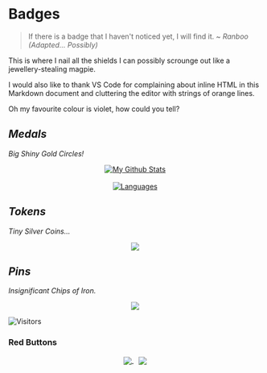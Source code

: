 # <!--My Corrupt Junta Military -->Badges

> If there is a badge that I haven't noticed yet, I will find it.
> ~ *Ranboo (Adapted... Possibly)*

This is where I nail all the shields I can possibly scrounge out like
a jewellery-stealing magpie.

I would also like to thank VS Code for complaining about inline HTML in this
Markdown document and cluttering the editor with strings of orange lines.

Oh my favourite colour is violet, how could you tell?

## ___<!--Inner Circle -->Medals___

*Big Shiny Gold Circles!*

<p align="center">
    <a href="https://github.com/RenoirTan" style="margin: 20px;">
        <img align="center" alt="My Github Stats" src="https://github-readme-stats.vercel.app/api?username=RenoirTan&show_icons=true&count_private=true&margin-w=20&margin-h=25&theme=material-palenight&show_icons=true"/>
    </a>
    <br>
    <br>
    <a href="https://github.com/RenoirTan" style="margin: 20px;">
        <img align="center" alt="Languages" src="https://github-readme-stats.vercel.app/api/top-langs/?username=RenoirTan&show_icons=true&count_private=true&margin-w=20&margin-h=25&theme=material-palenight&show_icons=true&langs_count=10"/>
    </a>
</p>

## *<!--Senior Officer -->Tokens*

*Tiny Silver Coins...*

<p align="center">
    <a href="https://github.com/RenoirTan" style="margin: 20px;">
        <img align="center" src="https://github-profile-trophy.vercel.app/?username=RenoirTan&show_icons=true&count_private=true&margin-w=20&margin-h=25&theme=dracula">
    </a>
</p>

## *<!--Junior Officer -->Pins*

*Insignificant Chips of Iron.*

<p align="center">
    <a href="https://github.com/RenoirTan" style="margin: 20px;">
        <img align="center" src="https://visitor-badge.laobi.icu/badge?page_id=RenoirTan.RenoirTan">
    </a>
</p>

![Visitors](https://visitor-badge.laobi.icu/badge?page_id=RenoirTan.RenoirTan)

### <!--Nuclear Football --> Red Buttons

<p align="center">
    <a href="https://github.com/RenoirTan" style="margin: 20px 5px;">
        <img align="center" src="https://img.shields.io/github/followers/RenoirTan?label=Follow&style=flat-square&color=blueviolet">
    </a>
    <a href="https://github.com/RenoirTan" style="margin: 20px 5px;">
        <img align="center" src="https://img.shields.io/github/stars/RenoirTan?label=Stars&style=flat-square&color=blueviolet">
    </a>
</p>

<!--
**RenoirTan/RenoirTan** is a ✨ _special_ ✨ repository because its `README.md` (this file) appears on your GitHub profile.

Here are some ideas to get you started:

- 🔭 I’m currently working on ...
- 🌱 I’m currently learning ...
- 👯 I’m looking to collaborate on ...
- 🤔 I’m looking for help with ...
- 💬 Ask me about ...
- 📫 How to reach me: ...
- 😄 Pronouns: ...
- ⚡ Fun fact: ...
-->
